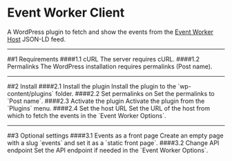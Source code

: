 Event Worker Client
===================

A WordPress plugin to fetch and show the events from the [Event Worker Host](https://github.com/sugardrunk/event-worker-host) JSON-LD feed.

<hr>
##1 Requirements
####1.1 cURL
The server requires cURL.
####1.2 Permalinks
The WordPress installation requires permalinks (Post name).

<hr>
##2 Install
####2.1 Install the plugin
Install the plugin to the `wp-content/plugins` folder.
####2.2 Set permalinks on
Set the permalinks to `Post name`.
####2.3 Activate the plugin
Activate the plugin from the `Plugins` menu.
####2.4 Set the host URL
Set the URL of the host from which to fetch the events in the `Event Worker Options`.

<hr>
##3 Optional settings
####3.1 Events as a front page
Create an empty page with a slug `events` and set it as a `static front page`.
####3.2 Change API endpoint
Set the API endpoint if needed in the `Event Worker Options`.
